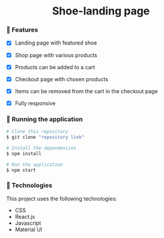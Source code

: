 
<h1 align="center">
   Shoe-landing page
</h1>

### 📎 Features 

- [x] Landing page with featured shoe
- [x] Shop page with various products
- [x] Products can be added to a cart
- [x] Checkout page with chosen products
- [x] Items can be removed from the cart in the checkout page
- [x] Fully responsive


### 📗 Running the application

```bash
# Clone this repository
$ git clone "repository link"

# Install the dependencies
$ npm install

# Run the application
$ npm start
```

### 🚀 Technologies

This project uses the following technologies:

- CSS
- React.js
- Javascript
- Material UI


